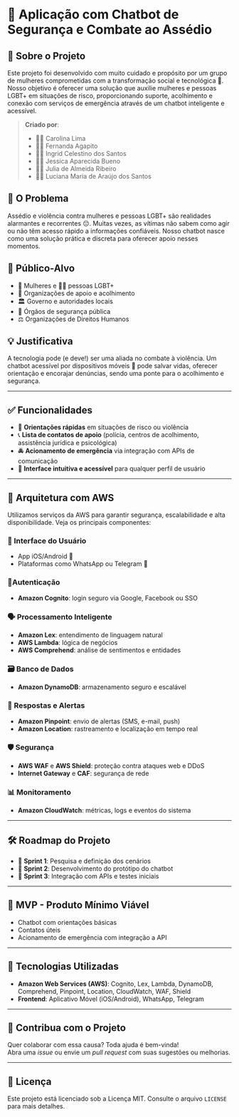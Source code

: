 # 🤖 Aplicação com Chatbot de Segurança e Combate ao Assédio

## 🌟 Sobre o Projeto

Este projeto foi desenvolvido com muito cuidado e propósito por um grupo de mulheres comprometidas com a transformação social e tecnológica 💜. Nosso objetivo é oferecer uma solução que auxilie mulheres e pessoas LGBT+ em situações de risco, proporcionando suporte, acolhimento e conexão com serviços de emergência através de um chatbot inteligente e acessível.

> **Criado por**:
> - 👩‍💻 Carolina Lima  
> - 👩‍💻 Fernanda Agapito  
> - 👩‍💻 Ingrid Celestino dos Santos  
> - 👩‍💻 Jessica Aparecida Bueno  
> - 👩‍💻 Julia de Almeida Ribeiro  
> - 👩‍💻 Luciana Maria de Araújo dos Santos

## 🚨 O Problema

Assédio e violência contra mulheres e pessoas LGBT+ são realidades alarmantes e recorrentes 😔. Muitas vezes, as vítimas não sabem como agir ou não têm acesso rápido a informações confiáveis. Nosso chatbot nasce como uma solução prática e discreta para oferecer apoio nesses momentos.

## 🎯 Público-Alvo

- 👩 Mulheres e 🏳️‍🌈 pessoas LGBT+
- 🏥 Organizações de apoio e acolhimento
- 🏛️ Governo e autoridades locais
- 👮 Órgãos de segurança pública
- ⚖️ Organizações de Direitos Humanos

## 💡 Justificativa

A tecnologia pode (e deve!) ser uma aliada no combate à violência. Um chatbot acessível por dispositivos móveis 📱 pode salvar vidas, oferecer orientação e encorajar denúncias, sendo uma ponte para o acolhimento e segurança.

---

## ✅ Funcionalidades

- 📘 **Orientações rápidas** em situações de risco ou violência
- 📞 **Lista de contatos de apoio** (polícia, centros de acolhimento, assistência jurídica e psicológica)
- 🚔 **Acionamento de emergência** via integração com APIs de comunicação
- 🧠 **Interface intuitiva e acessível** para qualquer perfil de usuário

---

## 🧱 Arquitetura com AWS

Utilizamos serviços da AWS para garantir segurança, escalabilidade e alta disponibilidade. Veja os principais componentes:

### 🧍 Interface do Usuário
- App iOS/Android 📱
- Plataformas como WhatsApp ou Telegram 💬

### 🔐Autenticação
- **Amazon Cognito**: login seguro via Google, Facebook ou SSO

### 🗣️ Processamento Inteligente
- **Amazon Lex**: entendimento de linguagem natural
- **AWS Lambda**: lógica de negócios
- **AWS Comprehend**: análise de sentimentos e entidades

### 🗃️ Banco de Dados
- **Amazon DynamoDB**: armazenamento seguro e escalável

### 🚨 Respostas e Alertas
- **Amazon Pinpoint**: envio de alertas (SMS, e-mail, push)
- **Amazon Location**: rastreamento e localização em tempo real

### 🛡️ Segurança
- **AWS WAF** e **AWS Shield**: proteção contra ataques web e DDoS
- **Internet Gateway** e **CAF**: segurança de rede

### 📊 Monitoramento
- **Amazon CloudWatch**: métricas, logs e eventos do sistema

---

## 🛠️ Roadmap do Projeto

- 🧩 **Sprint 1**: Pesquisa e definição dos cenários
- 🤖 **Sprint 2**: Desenvolvimento do protótipo do chatbot
- 🔗 **Sprint 3**: Integração com APIs e testes iniciais

---

## 🧪 MVP - Produto Mínimo Viável

- Chatbot com orientações básicas
- Contatos úteis
- Acionamento de emergência com integração a API

---

## 🚀 Tecnologias Utilizadas

- **Amazon Web Services (AWS)**: Cognito, Lex, Lambda, DynamoDB, Comprehend, Pinpoint, Location, CloudWatch, WAF, Shield
- **Frontend**: Aplicativo Móvel (iOS/Android), WhatsApp, Telegram

---

## 🤝 Contribua com o Projeto

Quer colaborar com essa causa? Toda ajuda é bem-vinda!  
Abra uma *issue* ou envie um *pull request* com suas sugestões ou melhorias.

---

## 📄 Licença

Este projeto está licenciado sob a Licença MIT. Consulte o arquivo `LICENSE` para mais detalhes.
